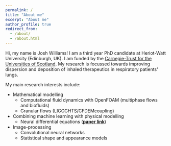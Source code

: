 ```yaml
---
permalink: /
title: "About me"
excerpt: "About me"
author_profile: true
redirect_from: 
  - /about/
  - /about.html
---
```


Hi, my name is Josh Williams! I am a third year PhD candidate at Heriot-Watt University (Edinburgh, UK). I am funded by the [Carnegie-Trust for the Universities of Scotland](https://www.carnegie-trust.org/alumni/josh-williams-2/). My research is focussed towards improving dispersion and deposition of inhaled therapeutics in respiratory patients' lungs. 

My main research interests include:

* Mathematical modelling
    * Computational fluid dynamics with OpenFOAM (multiphase flows and biofluids)
    * Granular flows (LIGGGHTS/CFDEMcoupling)
* Combining machine learning with physical modelling
    * Neural differential equations ([**paper link**](https://doi.org/10.1063/5.0121344))
* Image-processing
    * Convolutional neural networks
    * Statistical shape and appearance models
